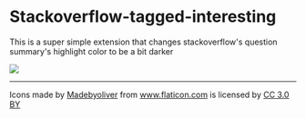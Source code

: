 # Stackoverflow-tagged-interesting

This is a super simple extension that changes stackoverflow's question summary's highlight color to be a bit darker

[![](https://developer.chrome.com/webstore/images/ChromeWebStore_Badge_v2_206x58.png)](https://chrome.google.com/webstore/detail/stackoverflow-tagged-inte/abhfeckffhimgpjbblbepfdhbpojooid/related?hl=en-US&gl=001)

---

<div>Icons made by <a href="http://www.flaticon.com/authors/madebyoliver" title="Madebyoliver">Madebyoliver</a> from <a href="http://www.flaticon.com" title="Flaticon">www.flaticon.com</a> is licensed by <a href="http://creativecommons.org/licenses/by/3.0/" title="Creative Commons BY 3.0" target="_blank">CC 3.0 BY</a></div>
